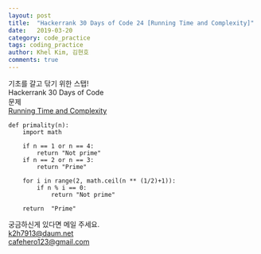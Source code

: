 ```yaml
---
layout: post
title:  "Hackerrank 30 Days of Code 24 [Running Time and Complexity]"
date:   2019-03-20
category: code_practice
tags: coding_practice
author: Khel Kim, 김현호
comments: true
---
```


기초를 갈고 닦기 위한 스탭!  
Hackerrank 30 Days of Code  
문제   
[Running Time and Complexity](https://www.hackerrank.com/challenges/30-running-time-and-complexity/problem)

~~~
def primality(n):
    import math

    if n == 1 or n == 4:
        return "Not prime"
    if n == 2 or n == 3:
        return "Prime"

    for i in range(2, math.ceil(n ** (1/2)+1)):
        if n % i == 0:
            return "Not prime"

    return  "Prime"
~~~

궁금하신게 있다면 메일 주세요.  
k2h7913@daum.net  
cafehero123@gmail.com    
